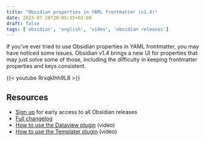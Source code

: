 ```yaml
---
title: "Obsidian properties in YAML frontmatter (v1.4)"
date: 2023-07-26T20:05:55+02:00
draft: false
tags: ['obsidian', 'english', 'video', 'obsidian releases']
---
```

If you've ever tried to use Obsidian properties in YAML frontmatter, you may have noticed some issues. Obsidian v1.4 brings a new UI for properties that may just solve some of those, including the difficulty in keeping frontmatter properties and keys consistent. 

{{< youtube RrxqkIhh9L8 >}}

## Resources

- [Sign up](https://obsidian.md/pricing) for early access to all Obsidian releases
- [Full changelog](https://obsidian.md/changelog/2023-07-26-desktop-v1.4.0/)
- [How to use the Dataview plugin](https://youtu.be/JTObSymEvWA) (video)
- [How to use the Templater plugin](https://youtu.be/5j9fAvJCaig) (video)